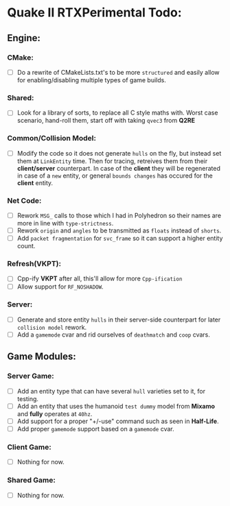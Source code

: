 # Quake II RTXPerimental Todo:

## Engine:
### CMake:
* [ ] Do a rewrite of CMakeLists.txt's to be more ``structured`` and easily allow for enabling/disabling multiple types of game builds.
### Shared:
* [ ] Look for a library of sorts, to replace all C style maths with. Worst case scenario, hand-roll them, start off with taking ``qvec3`` from **Q2RE**
### Common/Collision Model:
* [ ] Modify the code so it does not generate ``hulls`` on the fly, but instead set them at ``LinkEntity`` time. Then for tracing, retreives them from their **client/server** counterpart. In case of the **client** they will be regenerated in case of a ``new`` entity, or general ``bounds changes`` has occured for the **client** entity.
### Net Code:
* [ ] Rework ``MSG_`` calls to those which I had in Polyhedron so their names are more in line with ``type-strictness``.
* [ ] Rework ``origin`` and ``angles`` to be transmitted as ``floats`` instead of ``shorts``.
* [ ] Add ``packet fragmentation`` for ``svc_frame`` so it can support a higher entity count.
### Refresh(VKPT):
* [ ] Cpp-ify **VKPT** after all, this'll allow for more ``Cpp-ification``
* [ ] Allow support for ``RF_NOSHADOW``.
### Server:
* [ ] Generate and store entity ``hulls`` in their server-side counterpart for later ``collision model`` rework.
* [ ] Add a ``gamemode`` cvar and rid ourselves of ``deathmatch`` and ``coop`` cvars.

## Game Modules:
### Server Game:
* [ ] Add an entity type that can have several ``hull`` varieties set to it, for testing.
* [ ] Add an entity that uses the humanoid ``test dummy`` model from **Mixamo** and **fully** operates at ``40hz``.
* [ ] Add support for a proper "+/-use" command such as seen in **Half-Life**.
* [ ] Add proper ``gamemode`` support based on a ``gamemode`` cvar.
### Client Game:
* [ ] Nothing for now.
### Shared Game:
* [ ] Nothing for now.